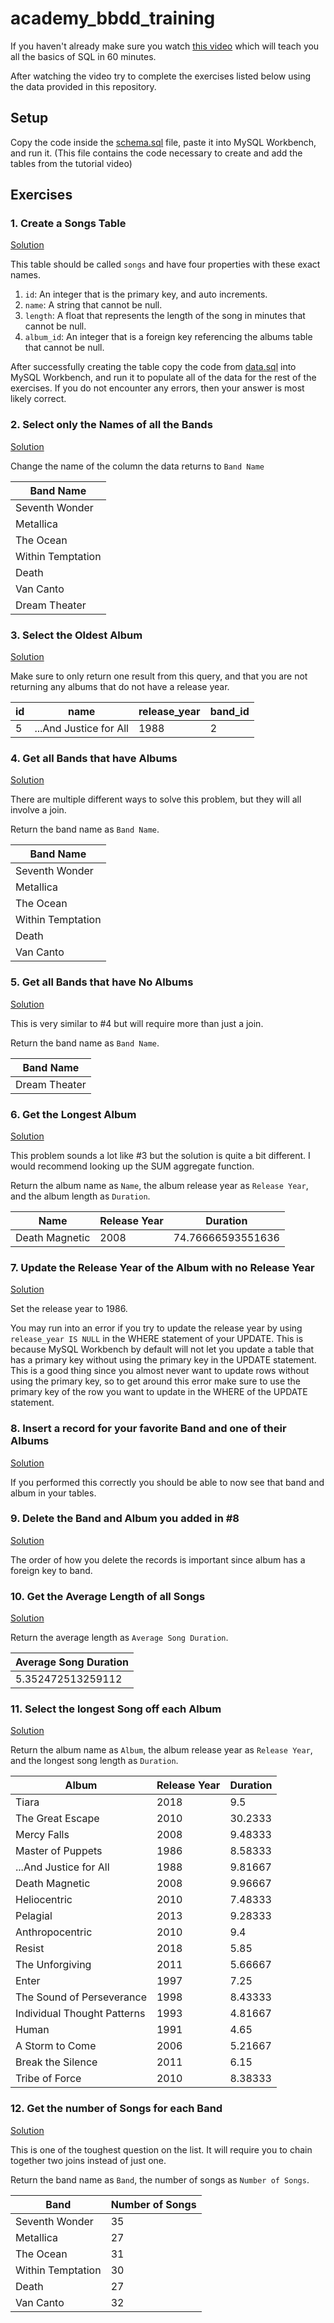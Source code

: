 # academy_bbdd_training
If you haven't already make sure you watch [this video](https://youtu.be/p3qvj9hO_Bo) which will teach you all the basics of SQL in 60 minutes.

After watching the video try to complete the exercises listed below using the data provided in this repository.

## Setup

Copy the code inside the [schema.sql](schema.sql) file, paste it into MySQL Workbench, and run it. (This file contains the code necessary to create and add the tables from the tutorial video)

## Exercises
### 1. Create a Songs Table
[Solution](solutions/1.sql)

This table should be called `songs` and have four properties with these exact names.
1. `id`: An integer that is the primary key, and auto increments.
2. `name`: A string that cannot be null.
3. `length`: A float that represents the length of the song in minutes that cannot be null.
4. `album_id`: An integer that is a foreign key referencing the albums table that cannot be null.

After successfully creating the table copy the code from [data.sql](data.sql) into MySQL Workbench, and run it to populate all of the data for the rest of the exercises. If you do not encounter any errors, then your answer is most likely correct.

### 2. Select only the Names of all the Bands
[Solution](solutions/2.sql)

Change the name of the column the data returns to `Band Name`

| Band Name         | 
|-------------------| 
| Seventh Wonder    | 
| Metallica         | 
| The Ocean         | 
| Within Temptation | 
| Death             | 
| Van Canto         | 
| Dream Theater     | 

### 3. Select the Oldest Album
[Solution](solutions/3.sql)

Make sure to only return one result from this query, and that you are not returning any albums that do not have a release year.

| id | name                   | release_year | band_id | 
|----|------------------------|--------------|---------| 
| 5  | ...And Justice for All | 1988         | 2       | 

### 4. Get all Bands that have Albums
[Solution](solutions/4.sql)

There are multiple different ways to solve this problem, but they will all involve a join.

Return the band name as `Band Name`.

| Band Name         | 
|-------------------| 
| Seventh Wonder    | 
| Metallica         | 
| The Ocean         | 
| Within Temptation | 
| Death             | 
| Van Canto         | 

### 5. Get all Bands that have No Albums
[Solution](solutions/5.sql)

This is very similar to #4 but will require more than just a join.

Return the band name as `Band Name`.

| Band Name     | 
|---------------| 
| Dream Theater | 

### 6. Get the Longest Album
[Solution](solutions/6.sql)

This problem sounds a lot like #3 but the solution is quite a bit different. I would recommend looking up the SUM aggregate function.

Return the album name as `Name`, the album release year as `Release Year`, and the album length as `Duration`.

| Name           | Release Year | Duration          | 
|----------------|--------------|-------------------| 
| Death Magnetic | 2008         | 74.76666593551636 | 

### 7. Update the Release Year of the Album with no Release Year
[Solution](solutions/7.sql)

Set the release year to 1986.

You may run into an error if you try to update the release year by using `release_year IS NULL` in the WHERE statement of your UPDATE. This is because MySQL Workbench by default will not let you update a table that has a primary key without using the primary key in the UPDATE statement. This is a good thing since you almost never want to update rows without using the primary key, so to get around this error make sure to use the primary key of the row you want to update in the WHERE of the UPDATE statement.

### 8. Insert a record for your favorite Band and one of their Albums
[Solution](solutions/8.sql)

If you performed this correctly you should be able to now see that band and album in your tables.

### 9. Delete the Band and Album you added in #8
[Solution](solutions/9.sql)

The order of how you delete the records is important since album has a foreign key to band.

### 10. Get the Average Length of all Songs
[Solution](solutions/10.sql)

Return the average length as `Average Song Duration`.

| Average Song Duration | 
|-----------------------| 
| 5.352472513259112     | 


### 11. Select the longest Song off each Album
[Solution](solutions/11.sql)

Return the album name as `Album`, the album release year as `Release Year`, and the longest song length as `Duration`.

| Album                       | Release Year | Duration | 
|-----------------------------|--------------|----------| 
| Tiara                       | 2018         | 9.5      | 
| The Great Escape            | 2010         | 30.2333  | 
| Mercy Falls                 | 2008         | 9.48333  | 
| Master of Puppets           | 1986         | 8.58333  | 
| ...And Justice for All      | 1988         | 9.81667  | 
| Death Magnetic              | 2008         | 9.96667  | 
| Heliocentric                | 2010         | 7.48333  | 
| Pelagial                    | 2013         | 9.28333  | 
| Anthropocentric             | 2010         | 9.4      | 
| Resist                      | 2018         | 5.85     | 
| The Unforgiving             | 2011         | 5.66667  | 
| Enter                       | 1997         | 7.25     | 
| The Sound of Perseverance   | 1998         | 8.43333  | 
| Individual Thought Patterns | 1993         | 4.81667  | 
| Human                       | 1991         | 4.65     | 
| A Storm to Come             | 2006         | 5.21667  | 
| Break the Silence           | 2011         | 6.15     | 
| Tribe of Force              | 2010         | 8.38333  | 

### 12. Get the number of Songs for each Band
[Solution](solutions/12.sql)

This is one of the toughest question on the list. It will require you to chain together two joins instead of just one.

Return the band name as `Band`, the number of songs as `Number of Songs`.

| Band              | Number of Songs | 
|-------------------|-----------------| 
| Seventh Wonder    | 35              | 
| Metallica         | 27              | 
| The Ocean         | 31              | 
| Within Temptation | 30              | 
| Death             | 27              | 
| Van Canto         | 32              | 
